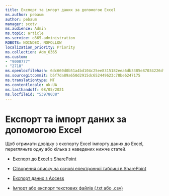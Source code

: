 ```yaml
---
title: Експорт та імпорт даних за допомогою Excel
ms.author: pebaum
author: pebaum
manager: scotv
ms.audience: Admin
ms.topic: article
ms.service: o365-administration
ROBOTS: NOINDEX, NOFOLLOW
localization_priority: Priority
ms.collection: Adm_O365
ms.custom:
- "9000777"
- "2718"
ms.openlocfilehash: 6dc660d0b51a4bd104c25ee8315182eea6db3385e87034226dfc759b2f556728
ms.sourcegitcommit: b5f7da89a650d2915dc652449623c78be6247175
ms.translationtype: MT
ms.contentlocale: uk-UA
ms.lasthandoff: 08/05/2021
ms.locfileid: "53978038"
---
```

# <a name="exporting-and-importing-data-with-excel"></a>Експорт та імпорт даних за допомогою Excel

Щоб отримати довідку з експорту Excel імпорту даних до Excel, перегляньте одну або кілька з наведених нижче статей.

- [Експорт до Excel з SharePoint](https://support.office.com/client/bfb2ea48-6118-4fa9-abb6-cced9424e5d9)

- [Створення списку на основі електронної таблиці в SharePoint](https://support.office.com/article/Create-a-list-based-on-a-spreadsheet-380CFEB5-6E14-438E-988A-C2B9BEA574FA)

- [Експорт даних з Access](https://support.office.com/client/64E974E6-AE43-4301-A53E-20463655B1A9)

- [Імпорт або експорт текстових файлів (.txt або .csv)](https://support.office.com/client/5250ac4c-663c-47ce-937b-339e391393ba)
